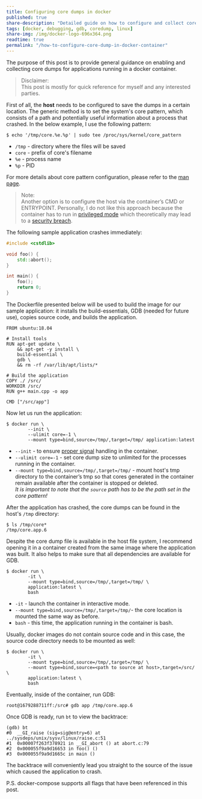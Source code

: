 ```yaml
---
title: Configuring core dumps in docker
published: true
share-description: "Detailed guide on how to configure and collect core dumps in docker"
tags: [docker, debugging, gdb, coredump, linux]
share-img: /img/docker-logo-696x364.png
readtime: true
permalink: "/how-to-configure-core-dump-in-docker-container"
---
```


The purpose of this post is to provide general guidance on enabling and collecting core dumps for applications running
in a docker container.

> Disclaimer:<br>
> This post is mostly for quick reference for myself and any interested parties.<br>

First of all, the **host** needs to be configured to save the dumps in a certain location.
The generic method is to set the system's core pattern, which consists of a path and potentially useful information
about a process that crashed. In the below example, I use the following pattern:

```plain
$ echo '/tmp/core.%e.%p' | sudo tee /proc/sys/kernel/core_pattern
```
* `/tmp` - directory where the files will be saved
* `core` - prefix of core's filename
* `%e` - process name
* `%p` - PID

For more details about core pattern configuration, please refer to the [man page](https://man7.org/linux/man-pages/man5/core.5.html).

> Note:<br>
> Another option is to configure the host via the container’s
> CMD or ENTRYPOINT. Personally, I do not like this approach because the container has to run in [privileged
> mode](https://docs.docker.com/engine/reference/run/#runtime-privilege-and-linux-capabilities) which theoretically may
> lead to a [security
> breach](https://www.trendmicro.com/en_us/research/19/l/why-running-a-privileged-container-in-docker-is-a-bad-idea.html).


The following sample application crashes immediately:
```cpp
#include <cstdlib>

void foo() {
    std::abort();
}

int main() {
    foo();
    return 0;
}
```

The Dockerfile presented below will be used to build the image for our sample application: it installs
the build-essentials, GDB (needed for future use), copies source code, and builds the application.
```docker
FROM ubuntu:18.04

# Install tools
RUN apt-get update \
    && apt-get -y install \
    build-essential \
    gdb \
    && rm -rf /var/lib/apt/lists/*

# Build the application
COPY ./ /src/
WORKDIR /src/
RUN g++ main.cpp -o app

CMD ["/src/app"]
```

Now let us run the application:
```plain
$ docker run \
        --init \
        --ulimit core=-1 \
        --mount type=bind,source=/tmp/,target=/tmp/ application:latest
```

* `--init` - to ensure [proper signal](/how-signals-are-handled-in-a-docker-container) handling in the container.
* `--ulimit core=-1` - set core dump size to unlimited for the processes running in the container.
* `--mount type=bind,source=/tmp/,target=/tmp/` - mount host's tmp directory to the container’s tmp so that cores
generated in the container remain available after the container is stopped or deleted.<br>
*It is important to note that the `source` path has to be the path
set in the core pattern!*

After the application has crashed, the core dumps can be found in the host's `/tmp` directory:
```plain
$ ls /tmp/core*
/tmp/core.app.6
```

Despite the core dump file is available in the host file system, I recommend opening it in a container created from the
same image where the application was built. It also helps to make sure that all dependencies are available for GDB.

```plain
$ docker run \
        -it \
        --mount type=bind,source=/tmp/,target=/tmp/ \
        application:latest \
        bash
```
* `-it` - launch the container in interactive mode.
* `--mount type=bind,source=/tmp/,target=/tmp/`- the core location is mounted the same way as before.
* `bash` - this time, the application running in the container is bash.

Usually, docker images do not contain source code and in this
case, the source code directory needs to be mounted as well:
```plain
$ docker run \
        -it \
        --mount type=bind,source=/tmp/,target=/tmp/ \
        --mount type=bind,source=<path to source at host>,target=/src/ \
        application:latest \
        bash
```

Eventually, inside of the container, run GDB:
```plain
root@1679288711ff:/src# gdb app /tmp/core.app.6
```

Once GDB is ready, run `bt` to view the backtrace:
```plain
(gdb) bt
#0  __GI_raise (sig=sig@entry=6) at ../sysdeps/unix/sysv/linux/raise.c:51
#1  0x00007f263f378921 in __GI_abort () at abort.c:79
#2  0x000055f9a9d16653 in foo() ()
#3  0x000055f9a9d1665c in main ()
```

The backtrace will conveniently lead you straight to the source of the issue which caused the application to crash.

P.S. docker-compose supports all flags that have been referenced in this post.
